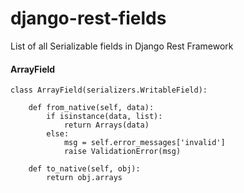 # django-rest-fields
List of all Serializable fields in Django Rest Framework

#### ArrayField
```
class ArrayField(serializers.WritableField):

    def from_native(self, data):
        if isinstance(data, list):
            return Arrays(data)
        else:
            msg = self.error_messages['invalid']
            raise ValidationError(msg)

    def to_native(self, obj):
        return obj.arrays
        
```
